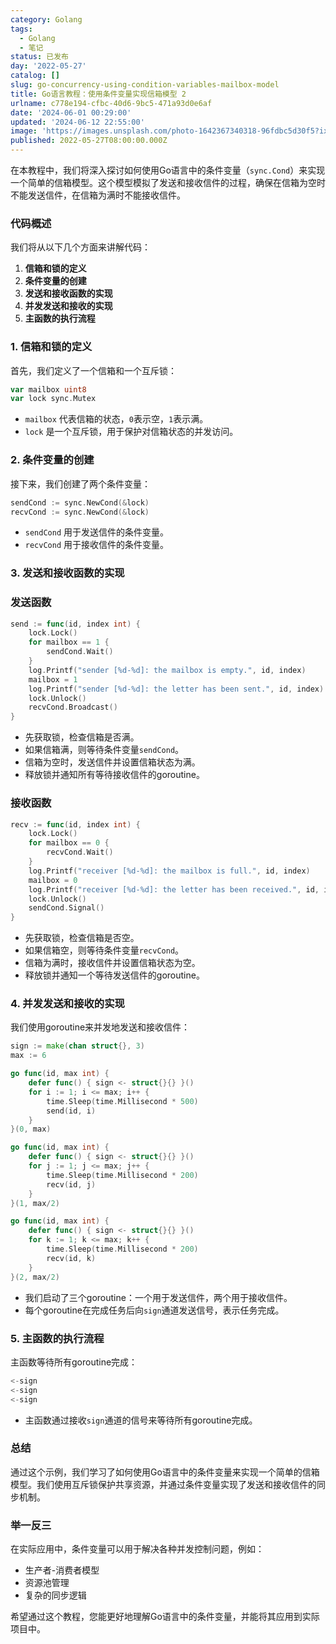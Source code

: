 ```yaml
---
category: Golang
tags:
  - Golang
  - 笔记
status: 已发布
day: '2022-05-27'
catalog: []
slug: go-concurrency-using-condition-variables-mailbox-model
title: Go语言教程：使用条件变量实现信箱模型 2
urlname: c778e194-cfbc-40d6-9bc5-471a93d0e6af
date: '2024-06-01 00:29:00'
updated: '2024-06-12 22:55:00'
image: 'https://images.unsplash.com/photo-1642367340318-96fdbc5d30f5?ixlib=rb-4.0.3&q=85&fm=jpg&crop=entropy&cs=srgb'
published: 2022-05-27T08:00:00.000Z
---
```


在本教程中，我们将深入探讨如何使用Go语言中的条件变量（`sync.Cond`）来实现一个简单的信箱模型。这个模型模拟了发送和接收信件的过程，确保在信箱为空时不能发送信件，在信箱为满时不能接收信件。


### 代码概述


我们将从以下几个方面来讲解代码：

1. **信箱和锁的定义**
2. **条件变量的创建**
3. **发送和接收函数的实现**
4. **并发发送和接收的实现**
5. **主函数的执行流程**

### 1. 信箱和锁的定义


首先，我们定义了一个信箱和一个互斥锁：


```go
var mailbox uint8
var lock sync.Mutex

```

- `mailbox` 代表信箱的状态，`0`表示空，`1`表示满。
- `lock` 是一个互斥锁，用于保护对信箱状态的并发访问。

### 2. 条件变量的创建


接下来，我们创建了两个条件变量：


```go
sendCond := sync.NewCond(&lock)
recvCond := sync.NewCond(&lock)

```

- `sendCond` 用于发送信件的条件变量。
- `recvCond` 用于接收信件的条件变量。

### 3. 发送和接收函数的实现


### 发送函数


```go
send := func(id, index int) {
    lock.Lock()
    for mailbox == 1 {
        sendCond.Wait()
    }
    log.Printf("sender [%d-%d]: the mailbox is empty.", id, index)
    mailbox = 1
    log.Printf("sender [%d-%d]: the letter has been sent.", id, index)
    lock.Unlock()
    recvCond.Broadcast()
}

```

- 先获取锁，检查信箱是否满。
- 如果信箱满，则等待条件变量`sendCond`。
- 信箱为空时，发送信件并设置信箱状态为满。
- 释放锁并通知所有等待接收信件的goroutine。

### 接收函数


```go
recv := func(id, index int) {
    lock.Lock()
    for mailbox == 0 {
        recvCond.Wait()
    }
    log.Printf("receiver [%d-%d]: the mailbox is full.", id, index)
    mailbox = 0
    log.Printf("receiver [%d-%d]: the letter has been received.", id, index)
    lock.Unlock()
    sendCond.Signal()
}

```

- 先获取锁，检查信箱是否空。
- 如果信箱空，则等待条件变量`recvCond`。
- 信箱为满时，接收信件并设置信箱状态为空。
- 释放锁并通知一个等待发送信件的goroutine。

### 4. 并发发送和接收的实现


我们使用goroutine来并发地发送和接收信件：


```go
sign := make(chan struct{}, 3)
max := 6

go func(id, max int) {
    defer func() { sign <- struct{}{} }()
    for i := 1; i <= max; i++ {
        time.Sleep(time.Millisecond * 500)
        send(id, i)
    }
}(0, max)

go func(id, max int) {
    defer func() { sign <- struct{}{} }()
    for j := 1; j <= max; j++ {
        time.Sleep(time.Millisecond * 200)
        recv(id, j)
    }
}(1, max/2)

go func(id, max int) {
    defer func() { sign <- struct{}{} }()
    for k := 1; k <= max; k++ {
        time.Sleep(time.Millisecond * 200)
        recv(id, k)
    }
}(2, max/2)

```

- 我们启动了三个goroutine：一个用于发送信件，两个用于接收信件。
- 每个goroutine在完成任务后向`sign`通道发送信号，表示任务完成。

### 5. 主函数的执行流程


主函数等待所有goroutine完成：


```go
<-sign
<-sign
<-sign

```

- 主函数通过接收`sign`通道的信号来等待所有goroutine完成。

### 总结


通过这个示例，我们学习了如何使用Go语言中的条件变量来实现一个简单的信箱模型。我们使用互斥锁保护共享资源，并通过条件变量实现了发送和接收信件的同步机制。


### 举一反三


在实际应用中，条件变量可以用于解决各种并发控制问题，例如：

- 生产者-消费者模型
- 资源池管理
- 复杂的同步逻辑

希望通过这个教程，您能更好地理解Go语言中的条件变量，并能将其应用到实际项目中。

